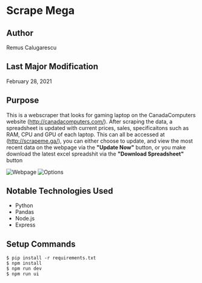 # Scrape Mega

## Author
Remus Calugarescu

## Last Major Modification
February 28, 2021

## Purpose
This is a webscraper that looks for gaming laptop on the CanadaComputers website (http://canadacomputers.com/). After scraping the data, a spreadsheet is updated with current prices, sales, specificaitons such as RAM, CPU and GPU of each laptop. This can all be accessed at (http://scrapeme.ga/), you can either choose to update, and view the most recent data on the webpage via the **"Update Now"** button, or you make download the latest excel spreadshit via the **"Download Spreadsheet"** button

![Webpage](https://i.imgur.com/YKjYLNE.png)
![Options](https://i.imgur.com/RIVldIy.png)

## Notable Technologies Used
- Python
- Pandas
- Node.js
- Express

## Setup Commands
~~~~
$ pip install -r requirements.txt
$ npm install
$ npm run dev
$ npm run ui
~~~~
